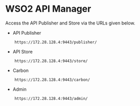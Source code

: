# WSO2 API Manager

Access the API Publisher and Store via the URLs given below.

* API Publisher

```
    https://172.28.128.4:9443/publisher/
```

* API Store

```
    https://172.28.128.4:9443/store/
```

* Carbon

```
    https://172.28.128.4:9443/carbon/
```

* Admin

```
    https://172.28.128.4:9443/admin/
```
